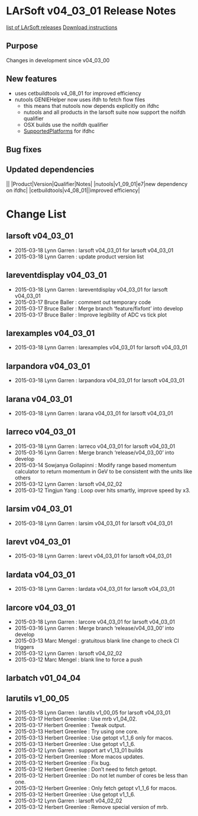 LArSoft v04_03_01 Release Notes
======================================================================

[list of LArSoft releases](LArSoft_release_list)
[Download instructions](http://scisoft.fnal.gov/scisoft/bundles/larsoft/v04_03_01/larsoft-v04_03_01.html)

Purpose
--------------------

Changes in development since v04_03_00

New features
------------------------------

-   uses cetbuildtools v4_08_01 for improved efficiency
-   nutools GENIEHelper now uses ifdh to fetch flow files
    -   this means that nutools now depends explicitly on ifdhc
    -   nutools and all products in the larsoft suite now support the noifdh qualifier
    -   OSX builds use the noifdh qualifier
    -   [SupportedPlatforms](https://cdcvs.fnal.gov/redmine/projects/ifdhc/wiki/SupportedPlatforms) for ifdhc

Bug fixes
------------------------

Updated dependencies
----------------------------------------------

||
|Product|Version|Qualifier|Notes|
|nutools|v1_09_01|e7|new dependency on ifdhc|
|cetbuildtools|v4_08_01||improved efficiency|

Change List
============================

larsoft v04_03_01
------------------------------------------

-   2015-03-18 Lynn Garren : larsoft v04_03_01 for larsoft v04_03_01
-   2015-03-18 Lynn Garren : update product version list

lareventdisplay v04_03_01
----------------------------------------------------------

-   2015-03-18 Lynn Garren : lareventdisplay v04_03_01 for larsoft v04_03_01
-   2015-03-17 Bruce Baller : comment out temporary code
-   2015-03-17 Bruce Baller : Merge branch ‘feature/fixfont’ into develop
-   2015-03-17 Bruce Baller : Improve legibility of ADC vs tick plot

larexamples v04_03_01
--------------------------------------------------

-   2015-03-18 Lynn Garren : larexamples v04_03_01 for larsoft v04_03_01

larpandora v04_03_01
------------------------------------------------

-   2015-03-18 Lynn Garren : larpandora v04_03_01 for larsoft v04_03_01

larana v04_03_01
----------------------------------------

-   2015-03-18 Lynn Garren : larana v04_03_01 for larsoft v04_03_01

larreco v04_03_01
------------------------------------------

-   2015-03-18 Lynn Garren : larreco v04_03_01 for larsoft v04_03_01
-   2015-03-16 Lynn Garren : Merge branch ‘release/v04_03_00’ into develop
-   2015-03-14 Sowjanya Gollapinni : Modify range based momentum calculator to return momentum in GeV to be consistent with the units like others
-   2015-03-12 Lynn Garren : larsoft v04_02_02
-   2015-03-12 Tingjun Yang : Loop over hits smartly, improve speed by x3.

larsim v04_03_01
----------------------------------------

-   2015-03-18 Lynn Garren : larsim v04_03_01 for larsoft v04_03_01

larevt v04_03_01
----------------------------------------

-   2015-03-18 Lynn Garren : larevt v04_03_01 for larsoft v04_03_01

lardata v04_03_01
------------------------------------------

-   2015-03-18 Lynn Garren : lardata v04_03_01 for larsoft v04_03_01

larcore v04_03_01
------------------------------------------

-   2015-03-18 Lynn Garren : larcore v04_03_01 for larsoft v04_03_01
-   2015-03-16 Lynn Garren : Merge branch ‘release/v04_03_00’ into develop
-   2015-03-13 Marc Mengel : gratuitous blank line change to check CI triggers
-   2015-03-12 Lynn Garren : larsoft v04_02_02
-   2015-03-12 Marc Mengel : blank line to force a push

larbatch v01_04_04
--------------------------------------------

larutils v1_00_05
------------------------------------------

-   2015-03-18 Lynn Garren : larutils v1_00_05 for larsoft v04_03_01
-   2015-03-17 Herbert Greenlee : Use mrb v1_04_02.
-   2015-03-17 Herbert Greenlee : Tweak output.
-   2015-03-13 Herbert Greenlee : Try using one core.
-   2015-03-13 Herbert Greenlee : Use getopt v1_1_6 only for macos.
-   2015-03-13 Herbert Greenlee : Use getopt v1_1_6.
-   2015-03-12 Lynn Garren : support art v1_13_01 builds
-   2015-03-12 Herbert Greenlee : More macos updates.
-   2015-03-12 Herbert Greenlee : Fix bug.
-   2015-03-12 Herbert Greenlee : Don’t need to fetch getopt.
-   2015-03-12 Herbert Greenlee : Do not let number of cores be less than one.
-   2015-03-12 Herbert Greenlee : Only fetch getopt v1_1_6 for macos.
-   2015-03-12 Herbert Greenlee : Use getopt v1_1_6.
-   2015-03-12 Lynn Garren : larsoft v04_02_02
-   2015-03-12 Herbert Greenlee : Remove special version of mrb.
